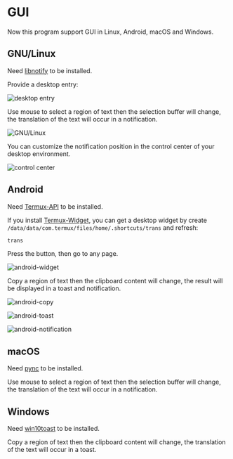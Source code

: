 # GUI

Now this program support GUI in Linux, Android, macOS and Windows.

## GNU/Linux

Need [libnotify](https://gitlab.gnome.org/GNOME/libnotify) to be installed.

Provide a desktop entry:

![desktop entry](https://user-images.githubusercontent.com/32936898/205704540-cf985b68-4b2f-4095-a5db-88982c809a04.jpg)

Use mouse to select a region of text then the selection buffer will change,
the translation of the text will occur in a notification.

![GNU/Linux](https://user-images.githubusercontent.com/32936898/205699484-c6fdefd5-dca2-4263-aed4-e41d9d16fde6.jpg)

You can customize the notification position in the control center of your
desktop environment.

![control center](https://user-images.githubusercontent.com/32936898/206079338-56428a9c-c840-4de6-a6b0-36ae9764a475.jpg)

## Android

Need [Termux-API](https://github.com/termux/termux-api) to be installed.

If you install [Termux-Widget](https://github.com/termux/termux-widget), you
can get a desktop widget by create
`/data/data/com.termux/files/home/.shortcuts/trans` and refresh:

```sh
trans
```

Press the button, then go to any page.

![android-widget](https://user-images.githubusercontent.com/32936898/206078652-cdee96bb-6ef6-4dc4-af6c-7d619e08a8a0.jpg)

Copy a region of text then the clipboard content will change,
the result will be displayed in a toast and notification.

![android-copy](https://user-images.githubusercontent.com/32936898/206078635-4115454a-2d1a-4e55-ba5b-0916e6023fcb.jpg)

![android-toast](https://user-images.githubusercontent.com/32936898/206078648-0db6480f-7e35-4252-9f33-9fb51e03e172.jpg)

![android-notification](https://user-images.githubusercontent.com/32936898/206078643-a0fb7f94-01f5-4b98-b93f-f4b80c2abde6.jpg)

## macOS

Need [pync](https://github.com/SeTeM/pync) to be installed.

Use mouse to select a region of text then the selection buffer will change,
the translation of the text will occur in a notification.

## Windows

Need
[win10toast](https://github.com/jithurjacob/Windows-10-Toast-Notifications) to
be installed.

Copy a region of text then the clipboard content will change,
the translation of the text will occur in a toast.
